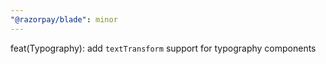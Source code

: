 ```yaml
---
"@razorpay/blade": minor
---
```


feat(Typography): add  `textTransform` support for typography components
